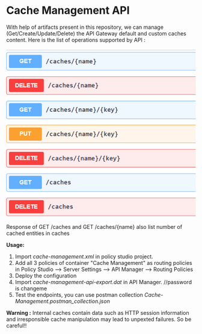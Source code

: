 # Cache Management API

With help of artifacts present in this repository, we can manage (Get/Create/Update/Delete) the API Gateway default and custom caches content. Here is the list of operations supported by API :

![Available API Methods]( https://github.com/Axway-API-Management-Plus/cache-management/blob/master/src/lib/images/APIMethods.PNG )

Response of GET /caches and GET /caches/{name} also list number of cached entities in caches

**Usage:** 

1. Import *cache-management.xml* in policy studio project.
2. Add all 3 policies of container "Cache Management" as routing policies in Policy Studio --> Server Settings --> API Manager --> Routing Policies
3. Deploy the configuration
4. Import *cache-management-api-export.dat* in API Manager.  //password is changeme
5. Test the endpoints, you can use postman collection *Cache-Management.postman_collection.json*

**Warning :** Internal caches contain data such as HTTP session information and irresponsible cache manipulation may lead to unpexted failures. So be careful!!
